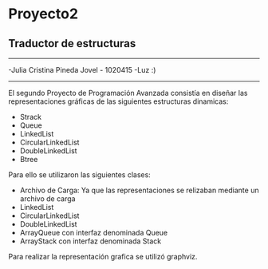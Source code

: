 # Proyecto2
## Traductor de estructuras
-------------------------------------------------

-Julia Cristina Pineda Jovel - 1020415
-Luz :)

-------------------------------------------------

El segundo Proyecto de Programación Avanzada consistía en diseñar las representaciones gráficas de las siguientes 
estructuras dinamicas:

  - Strack
  - Queue
  - LinkedList
  - CircularLinkedList
  - DoubleLinkedList
  - Btree

Para ello se utilizaron las siguientes clases:
- Archivo de Carga: Ya que las representaciones se relizaban mediante un archivo de carga
- LinkedList
- CircularLinkedList
- DoubleLinkedList
- ArrayQueue con interfaz denominada Queue
- ArrayStack con interfaz denominada Stack

Para realizar la representación grafica se utilizó graphviz.

